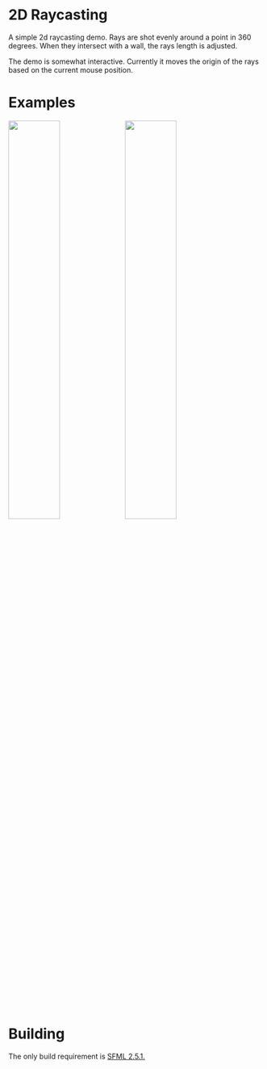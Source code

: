 # 2D Raycasting
<p>A simple 2d raycasting demo. Rays are shot evenly around a point in 360 degrees. When they intersect with a wall, the rays length is adjusted.<p/>
The demo is somewhat interactive. Currently it moves the origin of the rays based on the current mouse position.

# Examples
<img src="https://user-images.githubusercontent.com/35517078/184545621-131855f1-2991-46f7-8fef-556a9bbe2423.png" width="45%"></img> <img src="https://user-images.githubusercontent.com/35517078/184545635-5927a8a7-fa05-4e65-b86c-998bcefbc913.png" width="45%"></img> 


# Building
<p>The only build requirement is <a href="https://www.sfml-dev.org/download/sfml/2.5.1/">SFML 2.5.1.</a>
<p/>
